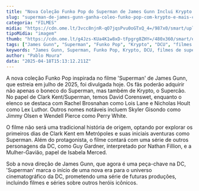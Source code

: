 ```yaml
---
title: "Nova Coleção Funko Pop do Superman de James Gunn Inclui Krypto e Mais Personagens"
slug: "superman-de-james-gunn-ganha-coleo-funko-pop-com-krypto-e-mais-confira"
categoria: "FILMES"
midia: "https://cdn.ome.lt/3vcc8njnR-qO7jqsPvu0oGTxQ_4=/987x0/smart/uploads/conteudo/fotos/OMELETE_CAPA_-_2025-04-18T111522.223.png"
tipoMidia: "imagem"
thumb: "https://cdn.ome.lt/g4Jzs-KUa4K1w8xD-tFpgrg8ZHY=/480x360/smart/extras/conteudos/omelete_THUMB_-_2025-04-18T111510.246.png"
tags: ["James Gunn", "Superman", "Funko Pop", "Krypto", "DCU", "filmes de super-heróis", "colecionáveis"]
keywords: "James Gunn, Superman, Funko Pop, Krypto, DCU, filmes de super-heróis, colecionáveis"
author: "Pablo Moura"
data: "2025-04-18T15:13:12.211Z"
---
```


A nova coleção Funko Pop inspirada no filme 'Superman' de James Gunn, que estreia em julho de 2025, foi divulgada hoje. Os fãs poderão adquirir não apenas o boneco do Superman, mas também de Krypto, o Supercão. No papel de Clark Kent/Superman, temos David Corenswet, enquanto o elenco se destaca com Rachel Brosnahan como Lois Lane e Nicholas Hoult como Lex Luthor. Outros nomes notáveis incluem Skyler Gisondo como Jimmy Olsen e Wendell Pierce como Perry White. 

<blockquote class="twitter-tweet"><a href="https://twitter.com/user/status/1913231348333945215"></a></blockquote>

O filme não será uma tradicional história de origem, optando por explorar os primeiros dias de Clark Kent em Metrópoles e suas iniciais aventuras como Superman. Além do protagonista, o filme contará com uma série de outros personagens da DC, como Guy Gardner, interpretado por Nathan Fillion, e a Mulher-Gavião, papel de Isabela Merced. 

Sob a nova direção de James Gunn, que agora é uma peça-chave na DC, 'Superman' marca o início de uma nova era para o universo cinematográfico da DC, prometendo uma série de futuras produções, incluindo filmes e séries sobre outros heróis icônicos.